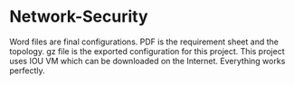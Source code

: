 # Network-Security

Word files are final configurations. PDF is the requirement sheet and the topology. gz file is the exported  configuration for this project. This project uses IOU VM which can be downloaded on the Internet. Everything works perfectly.

